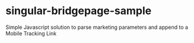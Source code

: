 # singular-bridgepage-sample
Simple Javascript solution to parse marketing parameters and append to a Mobile Tracking Link
